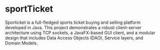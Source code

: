 # sportTicket
Sporticket is a full-fledged sports ticket buying and selling platform developed in Java. This project demonstrates a robust client-server architecture using TCP sockets, a JavaFX-based GUI client, and a modular design that includes Data Access Objects (DAO), Service layers, and Domain Models.
